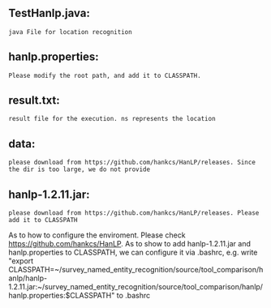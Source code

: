 TestHanlp.java:
-----------------
    java File for location recognition

hanlp.properties:
-----------------
    Please modify the root path, and add it to CLASSPATH.

result.txt:
-----------------
    result file for the execution. ns represents the location

data:
------------------
    please download from https://github.com/hankcs/HanLP/releases. Since the dir is too large, we do not provide

hanlp-1.2.11.jar:
-----------------
    please download from https://github.com/hankcs/HanLP/releases. Please add it to CLASSPATH

As to how to configure the enviroment. Please check https://github.com/hankcs/HanLP. As to show to add hanlp-1.2.11.jar and hanlp.properties to CLASSPATH, we can configure it via .bashrc, e.g. write "export CLASSPATH=~/survey_named_entity_recognition/source/tool_comparison/hanlp/hanlp-1.2.11.jar:~/survey_named_entity_recognition/source/tool_comparison/hanlp/hanlp.properties:$CLASSPATH" to .bashrc

